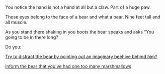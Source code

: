 You notice the hand is not a hand at all but a claw.  Part of a huge paw.

Those eyes belong to the face of a bear and what a bear.  Nine feet tall
and all muscle.

As you stand there shaking in you boots the bear speaks and asks "You
going to be in there long?

Do you:

[Try to distract the bear by pointing out an imaginary beehive behind him?](beehive/beehive.md)

[Inform the bear that you've had one too many marshmallows](too-many-marshmallows/too-many-marshmallows.md)
